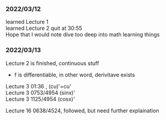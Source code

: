 ### 2022/03/12 <br>
learned Lecture 1 <br>
learned Lecture 2 quit at 30:55 <br>
Hope that I would note dive too deep into math learning things
### 2022/03/13 <br>
Lecture 2 is finished, continuous stuff
* f is differentiable, in other word, derivitave exists <br>

Lecture 3 01:36 , (cu)'=cu' <br>
Lecture 3 0753/4954 (sinx)' <br>
Lecture 3 1125/4954 (cosx)' <br>

Lecture 16 0638/4524, followed, but need further explaination
